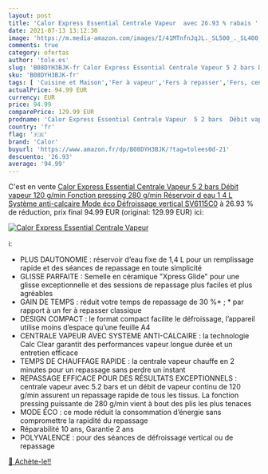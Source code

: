 ```yaml
---
layout: post
title: 'Calor Express Essential Centrale Vapeur  avec 26.93 % rabais '
date: 2021-07-13 13:12:30
image: 'https://m.media-amazon.com/images/I/41MTnfnJqJL._SL500_._SL400_.jpg'
comments: true
category: ofertas
author: 'tole.es'
slug: 'B08DYH3BJK-fr Calor Express Essential Centrale Vapeur 5 2 bars Débit...'
sku: 'B08DYH3BJK-fr'
tags: [ 'Cuisine et Maison','Fer à vapeur','Fers à repasser','Fers, centrales vapeur et accessoires','calor', ]
actualPrice: 94.99 EUR
currency: EUR
price: 94.99
comparePrice: 129.99 EUR
prodname: 'Calor Express Essential Centrale Vapeur  5 2 bars  Débit vapeur 120 g/min  Fonction pressing 280 g/min  Réservoir d eau 1 4 L  Système anti-calcaire  Mode éco  Défroissage vertical SV6115C0'
country: 'fr'
flag: '🇫🇷'
brand: 'Calor'
buyurl: 'https://www.amazon.fr/dp/B08DYH3BJK/?tag=tolees0d-21'
descuento: '26.93'
average: '94.99'
---
```


C'est en vente [Calor Express Essential Centrale Vapeur  5 2 bars  Débit vapeur 120 g/min  Fonction pressing 280 g/min  Réservoir d eau 1 4 L  Système anti-calcaire  Mode éco  Défroissage vertical SV6115C0](https://www.amazon.fr/dp/B08DYH3BJK/?tag=tolees0d-21)  à  26.93 % de réduction, prix final  94.99 EUR (original: 129.99 EUR) ici:

[![Calor Express Essential Centrale Vapeur ](https://m.media-amazon.com/images/I/41MTnfnJqJL._SL500_._SL400_.jpg)](https://www.amazon.fr/dp/B08DYH3BJK/?tag=tolees0d-21)

ℹ️:

- PLUS DAUTONOMIE : réservoir d’eau fixe de 1,4 L pour un remplissage rapide et des séances de repassage en toute simplicité
- GLISSE PARFAITE : Semelle en céramique "Xpress Glide" pour une glisse exceptionnelle et des sessions de repassage plus faciles et plus agréables
- GAIN DE TEMPS : réduit votre temps de repassage de 30 %* ; * par rapport à un fer à repasser classique
- DESIGN COMPACT : le format compact facilite le défroissage, l’appareil utilise moins d’espace qu’une feuille A4
- CENTRALE VAPEUR AVEC SYSTEME ANTI-CALCAIRE : la technologie Calc Clear garantit des performances vapeur longue durée et un entretien efficace
- TEMPS DE CHAUFFAGE RAPIDE : la centrale vapeur chauffe en 2 minutes pour un repassage sans perdre un instant
- REPASSAGE EFFICACE POUR DES RÉSULTATS EXCEPTIONNELS : centrale vapeur avec 5.2 bars et un débit de vapeur continu de 120 g/min assurent un repassage rapide de tous les tissus. La fonction pressing puissante de 280 g/min vient à bout des plis les plus tenaces
- MODE ÉCO : ce mode réduit la consommation d’énergie sans compromettre la rapidité du repassage
- Réparabilité 10 ans, Garantie 2 ans
- POLYVALENCE : pour des séances de défroissage vertical ou de repassage

[🛒 Achète-le!!](https://www.amazon.fr/dp/B08DYH3BJK/?tag=tolees0d-21)
